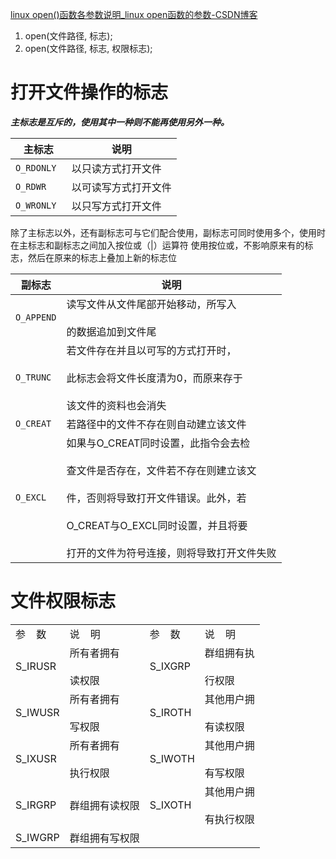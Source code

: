 [linux open()函数各参数说明_linux open函数的参数-CSDN博客](https://blog.csdn.net/xiaodingqq/article/details/79931662)
1. open(文件路径, 标志);
2. open(文件路径, 标志, 权限标志);



# 打开文件操作的标志
***主标志是互斥的，使用其中一种则不能再使用另外一种。***

| 主标志         | 说明         |
| ----------- | ---------- |
| `O_RDONLY ` | 以只读方式打开文件  |
| `O_RDWR`    | 以可读写方式打开文件 |
| `O_WRONLY`  | 以只写方式打开文件  |


除了主标志以外，还有副标志可与它们配合使用，副标志可同时使用多个，使用时在主标志和副标志之间加入按位或（|）运算符
	使用按位或，不影响原来有的标志，然后在原来的标志上叠加上新的标志位

| 副标志        | 说明                                                                                                                                     |
| ---------- | -------------------------------------------------------------------------------------------------------------------------------------- |
| `O_APPEND` | 读写文件从文件尾部开始移动，所写入<br><br>的数据追加到文件尾                                                                                                     |
| `O_TRUNC`  | 若文件存在并且以可写的方式打开时，<br><br>此标志会将文件长度清为0，而原来存于<br><br>该文件的资料也会消失                                                                          |
| `O_CREAT`  | 若路径中的文件不存在则自动建立该文件                                                                                                                     |
| `O_EXCL`   | 如果与O_CREAT同时设置，此指令会去检<br><br>查文件是否存在，文件若不存在则建立该文<br><br>件，否则将导致打开文件错误。此外，若<br><br>O_CREAT与O_EXCL同时设置，并且将要<br><br>打开的文件为符号连接，则将导致打开文件失败 |

# 文件权限标志

|         |                   |         |                    |
| ------- | ----------------- | ------- | ------------------ |
| 参    数  | 说    明            | 参    数  | 说    明             |
| S_IRUSR | 所有者拥有<br><br>读权限  | S_IXGRP | 群组拥有执<br><br>行权限   |
| S_IWUSR | 所有者拥有<br><br>写权限  | S_IROTH | 其他用户拥<br><br>有读权限  |
| S_IXUSR | 所有者拥有<br><br>执行权限 | S_IWOTH | 其他用户拥<br><br>有写权限  |
| S_IRGRP | 群组拥有读权限           | S_IXOTH | 其他用户拥<br><br>有执行权限 |
| S_IWGRP | 群组拥有写权限           |         |                    |


